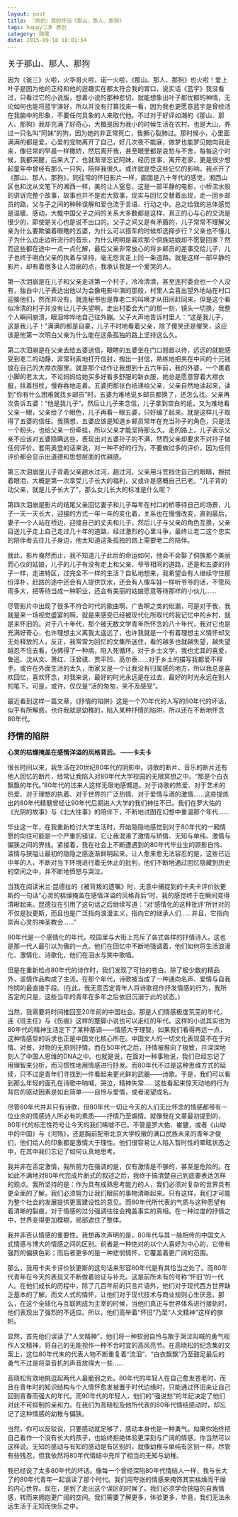 ```yaml
---
layout: post
title: 『原创』我的怀旧《那山、那人、那狗》
tags: happy二多 原创
category: 随笔
date: 2015-09-18 18:01:54
---
```


<span style="font-size: 14pt">关于那山、那人、那狗</span>

因为《爸三》火啦，火华哥火啦，诺一火啦，《那山、那人、那狗》也火啦！爱上叶子是因为他的正经和他的逗趣实在都太符合我的胃口，说实话《蓝宇》我没看过，只看过它的小说版，想着小说的那种悲切，就能想象出叶子那忧郁的神情，无论如何也能将蓝宇演好，所以并没有打算找来一看，因为我也更愿意蓝宇是曾经活在我脑中的形象，不要任何具象的人来取代他。不过对于好评如潮的《那山、那人、那狗》我却充满了好奇心，大概是因为我小的时候生活在农村，也是大山，养过一只名叫“阿妹”的狗，因为她的非正常死亡，我撕心裂肺过。那时候小，心里面满满的都是爱，心爱的宠物离开了自己，好几次夜不能寐，做梦也能梦见她向我走来，像往常的早晨一样撒娇，然后离开我，甚至眼里都是哀愁与不舍，每每这个时候，我都哭醒，后来大了，也就渐渐忘记阿妹，经历世事，离开老家，更是很少想起童年中曾经有那么一只狗，陪伴我很久。或许就是受这些记忆的影响，我点开了《那山、那人、那狗》，同往常的怀旧影片一样，画面是八十年代的感觉，湘西山区也和沈从文笔下的湘西一样，美的让人窒息，这是一部平静的电影，小桥流水般的讲诉完整个故事，故事也并不是宏大叙事，现实与回忆交替着出现，走一回乡邮员的路，父与子之间的种种误解和爱也流于言语、行动之中。总之给我的总体感觉是温暖、感动，大概中国父子之间的关系大多数都是这样，真正的心与心的交流是很少的，即使是关心也是说不出口的。父子之间又是有矛盾的，儿子常常不理解父亲为什么要欺骗着眼瞎的五婆，为什么可以搭车的时候却选择步行？父亲也不懂儿子为什么边走边听流行的音乐，为什么明明是喜欢那个侗族姑娘却不愿娶回家？然而这些都在途中一点一点化解，最后父亲非常放心的将乡邮员的差事交给儿子，儿子也终于明白父亲的执着与坚持，毫无怨言走上同一条道路。就是这样一部平静的影片，却有着很多让人泪崩的点，我承认我是一个爱哭的人。

第一次泪崩是在儿子和父亲走进第一个村子，冷冷清清，甚至连村委会也一个人没有，独白中儿子表达出他以为会像电影中演的那般，村里人会喜出望外地站在村口迎接他们，然而并没有，就连秘书也是靠老二的叫唤才从田间赶回来。但是这个看似冷清的村子并没有让儿子失望啊，走出村委会大门的那一刻，镜头一切换，我整个人瞬间崩溃，眼泪哗哗地自己往外蹦。父子大声地告诉村里人：“这是我儿子，这是我儿子！”满满的都是自豪，儿子不时地看着父亲，除了傻笑还是傻笑，这应该是他第一次明白父亲为什么能在这条孤独的路上坚持这么久。

第二次泪崩是在父亲去给五婆送信，眼瞎的五婆坐在门口翘首以待，远远的就能感受到老二的动静，非常利索地打开信封，掏出一封信，熟练地把夹在中间的十元钱放在自己的大襟衣服里。就是那个动作让我想到十五六年前，我的外婆，一个裹着小脚的老太太，不论妈妈给她买多好看多舒服的新衣服，她总是愿意穿着大襟衣服，拄着拐杖，慢吞吞地走着。五婆把那张白纸递给父亲，父亲自然地读起来，读到“你有什么困难就找乡邮员”时，五婆为难地说乡邮员都换了，还怎么找。父亲再次告诉五婆：“他是我儿子”。然后让儿子来念信，儿子拿到空白的纸，又为难地看父亲一眼，父亲给了个眼色，儿子再看一眼五婆，只好编了起来。就是这样儿子取得了五婆的信任。我猜想，五婆应该是知道乡邮员常年在充当孙子的角色，只是活一个盼头，也给父亲一份牵挂，所以父亲才能坚持那么久。走的路上，儿子表示父亲不应该对五婆隐瞒这些，表现出对五婆孙子的不满，然而父亲却要求不对孙子做任何评价。套用奥登的话来说，对一种不好的行为，不要做过多的评价，因为任何评价都会显示出道德和思想层面的优越感。

第三次泪崩是儿子背着父亲趟水过河，趟过河，父亲用斗笠挡住自己的眼睛，擦拭着眼泪，大概是第一次享受儿子长大的福利，又或许是感概自己已老。“儿子背的动父亲，就是儿子长大了”，那么女儿长大的标准是什么呢？

第四次泪崩是影片的结尾父亲回忆妻子和儿子每年在村口的桥等待自己的场景，儿子一天一天长大，迎接的方式一年一年的变化着，关系也在慢慢改变，直到最后，妻子一个人站在桥边，迎接自己的丈夫和儿子，然后儿子与父亲的角色互换，父亲目送儿子走上自己走过几十年的道路，经过激烈的心里斗争，最终让老二这个忠实的陪伴者去往儿子身边，他太知道这条孤独的路上需要老二的陪伴。

就此，影片戛然而止，我不知道儿子此后的命运如何，他会不会娶了侗族那个美丽而心仪的姑娘，儿子的儿子有没有走上和父亲、爷爷相同的道路，还是和五婆的孙子一样，走进特区，过完全不一样的生活？自私地想来，我希望会有人继续守住那份淳朴，赶路的途中还会有人提供饮水，还会有人像车娃一样听爷爷的话，不管风雨多大，把等待当成一种职业，还会有美丽的姑娘愿意等待那样的小伙儿……

尽管影片中出现了很多不符合时代的歌曲啊、广告啊之类的纰漏，可是对于我，我就是来一场视觉盛宴的啊，就是来感受已经被现代化所取代的我记忆中的乡村，就是来怀旧的。对于八十年代，那个被无数文学青年所怀念的八十年代，我对它也是充满好奇心，也许理想主义离我太遥远了，也许我就是一个有着理想主义情怀却又无处释放的人，反正，我常常为回忆的文集所迷住，看的越多也就越失望，越失望越忍不住去看，仿佛得了一种病，陷入死循环。对于乡土文学，我也尤其的喜爱，鲁迅、沈从文、萧红、汪曾祺、贾平凹、高尔泰……对于乡土的描写我都爱不释手。或许在外面生活的太久，而家又是一个让我没有归属感的地方，所以我总是喜欢回忆，喜欢怀念，对我来说，最好的时光永远是在过去，最好的时光永远在别人的笔下。可是，或许，仅仅是“活的匆匆，来不及感受”。

最近看到这样一篇文章，《抒情的陷阱》这是一个70年代的人写的80年代的坏话，似乎有所解惑。也许我就是幼稚的，陷入某种抒情的陷阱，所以还在不断地怀念80年代。

<span style="font-size: 14pt">**抒情的陷阱**</span>

**心灵的枯燥掩盖在感情洋溢的风格背后。
——卡夫卡**

很长时间以来，我生活在20世纪80年代的阴影中。诗歌的断片、音乐的断片还有他人回忆的断片，经常让我陷入对80年代大学校园的无限冥想之中。“那是个白衣飘飘的年代。”80年代的过来人这样无限地感慨道。对于诗歌的热爱、对于艺术的热爱、对于理想的执着、对于世界的广泛热情、对于爱情与酒的激情……这些提炼出的80年代精髓曾经让90年代后期进人大学的我们神往不已。我们在罗大佑的《光阴的故事》与《北大往事》的陪伴下，不断地试图在幻想中重温那个年代……

毕业这一年，在我重新检讨大学生活时，开始隐隐地感觉到对于80年代的一厢情愿的向往可能是一个严重的错误，它让我混淆了激情与矫情、无知与单纯、激情与偏狭之间的界线。紧接着，我在社会上不断遭遇到的80年代毕业生的顾影自怜、滥情与狭隘让最初的隐隐之感逐渐鲜明起来。让人愈来愈无法容忍的是，这些已近中年的人，不断对当下环境进行着无休止的批判，他们不断地通过回忆隐藏到历史的空间之中，并不断地愤怒与哭泣。

当我在阅读米兰·昆德拉的《被背叛的遗嘱》时，无意中捕捉到的卡夫卡评价狄更斯的一句话“心灵的枯燥掩盖在感情洋溢的风格背后”时，我的感觉终于在瞬间变得清晰起来。昆德拉在引用了这句话之后继续写道：“对‘感情化的这种批评’所针对的不仅是狄更斯，而且也是广泛指向浪漫主义，指向它的继承人们……并且，它指向崇尚心灵的神圣教会……”

80年代是一个感情化的年代，校园里与大街上充斥了各式各样的抒情诗人。这也是那一代人最引以为傲的一点。他们在回忆中不断地强调着，他们如何将生活浪漫化、激情化、诗歌化，他们在泪水与笑中歌唱。

但是在重新检点80年代的诗作时，我们发现了可怕的苍白。除了极少数的精品外，滥情作品构成了主流。在那个年代，诗歌被当成了一种通向名声、爱情与自我怜悯的最直接手段。(在此，我无意否定青年人将诗歌视作抒发情感的行为，我所否定的只是，这些当年的青年在多年之后依旧沉溺于此的状态。)

当然，我需要将时间推回至20年前的中国社会。那是人们情感极度荒芜的年代，连《班主任》与《伤痕》这样的蹩脚小说也可以走红的年代。这样的小说其实也为80年代的精神生活定下了某种基调——情感大于理智。如果我们看得再远一点，这种情感型的诉求也正是中国文化核心所在。中国文人的一切文化表现莫不在于对情、对景、对物的无原则抒情。而在50年代之后，抒情被推向了极致，并深深地刻人了中国人思维的DNA之中。也就是说，在面对一种事物说，我们已经忘记了用理智来分析，而习惯性地用情感进行抒发。而80年代不过是这种思维方式的延续，只不过是青年们寻找到一件看起来更光鲜的武器——诗歌。于是，我们可以看到那么年轻的面孔在诗歌中呐喊，哭泣，精神失常……这些看起来惊天动地的行为背后的驱动因素是如此简单——自怜与爱情，或者渴望成名。

尽管80年代并非只有诗歌，但80年代一切让今天的人们无比怀念的情感都带有一位业余的情感诗人所必有的素质——抒情乃至煽情。就像我在文章最初提到的，80年代的标志性符号让今天的我们唏嘘不已。不管是罗大佑、崔健，或者《山坳中的中国》与《河殇》，还是胸前配带北京大学校徽的满口民族未来的青年才俊们，他们给人的印象都是激情大于理性。他们很容易让人陷入暂时性的晕眩状态之中，在其中我们忘记了如何认真地思考。

我并非在否定激情，我所努力在强调的是，仅有激情是不够的，甚至是危险的。在如此不满地对80年代完成片断式的叙述之后，我终于搞清楚自己到底要表达怎样的观点。我所坚持的是：作为具有成熟思考能力的人，我们必须对复杂的世界具有更全面的了解，我们必须努力让我们眼前的事物清晰起来。只有这样，我们才可能为整个社会的发展提供更富建设性的意见。而80年代所代表的气质与这种愿望有着清晰的裂痕，对于情感的过分强调往往会掩盖事实的真相。在一种过度的抒情之中，世界变得更加模糊，局部遮住了整体。

我并非否认情感的重要性。我想再次声明的是，80年代与其一脉相传的中国文人式情感与博大的情感之间的区别。前者是一种绝对的以个人喜好为中心的，它带有强烈的偏狭色彩；而后者更多的是一种悲悯情怀，它覆盖着更广阔的范围。

那么，我用卡夫卡评价狄更斯的这句话来形容80年代是有其恰当之处了。而80年代青年在今天的表现又不断做着验证与补充。这是前所未有的号称“怀旧”的一代人。在他们成长的历程中，除了几百年前的只言片语外，他们对于现代西方世界缺乏基本的了解。而文人式的情怀，让他们对于现代技术与商业规则心生厌恶。那么，在这个全球化与互联网成为主宰的时候，当他们真正与世界体系进行接轨时，他们表现出了强烈的不适应。所以，他们高举着“怀旧”乃至“人文精神”这样的旗帜。

显然，首先他们误读了“人文精神”，他们将一种软弱自怜与敢于哭泣叫喊的勇气视作人文精神，将自己的无能视作一种不合时宜的高风亮节。在高晓松的纪念集的文案上，这位80年代末的代表人物不断重复着“流泪”、“白衣飘飘”乃至鼓足最后的勇气不过是将录音机的声音放得大一些……

高晓松有效地挑逗起两代人最脆弱之处。80年代的年轻人在自己愈发苍老时，而且在青年时的知识结构与个人情怀愈发被置于时代边缘时，只能通过怀旧来让自己回到青春而强大的年代。而90年代的年轻人，他们的“强说愁”的年纪决定了他们对此不可抑制的亲和力。在我们为高晓松及他所代表的80年代情结感动时，却忘记了这种情感的幼稚与偏狭。

当然，你可以反驳说，只要感动就足够了，感动本身也是一种勇气。如果你始终把自己看作一个没有长大的孩子，也始终拒绝体验更深刻与广阔的情感，你当然可以这样说。无知的感动与有知的感动是有区别的，就像幼稚与单纯有区别一样。尽管有些残忍，但我依然将80年代情结中充斥了相当的无知与幼稚。

我已经说了太多80年代的坏话。像每一个曾经深陷80年代情结人一样，我与长大了的80年代青年一起误读了那个时代。我们用夸张的情感来掩饰其实枯燥而干燥的内心世界。现在，是到了走出这个误区的时候了。我们必须学会狭隘的自我情感，转而来拥抱更广阔的空间。我们需要了解更多，体验更多，毕竟，我们无法永远生活于无知而快乐之中。